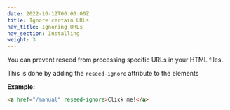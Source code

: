 ```yaml
---
date: 2022-10-12T00:00:00Z
title: Ignore certain URLs
nav_title: Ignoring URLs
nav_section: Installing
weight: 3
---
```

You can prevent reseed from processing specific URLs in your HTML files.&nbsp;

This is done by adding the `reseed-ignore`&nbsp;attribute to the elements

**Example:**

```html
<a href="/manual" reseed-ignore>Click me!</a>
```